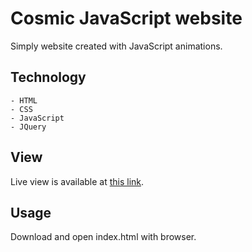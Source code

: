 # Cosmic JavaScript website
Simply website created with JavaScript animations.

## Technology
    - HTML
    - CSS
    - JavaScript
    - JQuery

## View
Live view is available at [this link](https://pawel-galkowski.github.io/Cosmic-JS-website/).

## Usage
Download and open index.html with browser.
